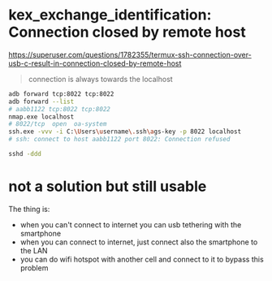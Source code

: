 # kex_exchange_identification: Connection closed by remote host

https://superuser.com/questions/1782355/termux-ssh-connection-over-usb-c-result-in-connection-closed-by-remote-host

> connection is always towards the localhost

```bash
adb forward tcp:8022 tcp:8022
adb forward --list
# aabb1122 tcp:8022 tcp:8022
nmap.exe localhost
# 8022/tcp  open  oa-system
ssh.exe -vvv -i C:\Users\username\.ssh\ags-key -p 8022 localhost
# ssh: connect to host aabb1122 port 8022: Connection refused
```

```bash
sshd -ddd
```

# not a solution but still usable

The thing is:

- when you can't connect to internet you can usb tethering with the smartphone
- when you can connect to internet, just connect also the smartphone to the LAN
- you can do wifi hotspot with another cell and connect to it to bypass this problem
